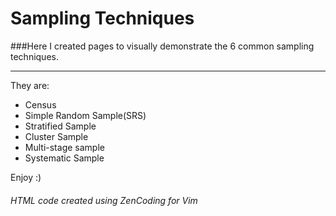 Sampling Techniques
===================
###Here I created pages to visually demonstrate the 6 common sampling techniques.

---------------------------------------------------------------------------------
They are:
* Census
* Simple Random Sample(SRS)
* Stratified Sample
* Cluster Sample
* Multi-stage sample
* Systematic Sample

Enjoy :)

###### HTML code created using ZenCoding for Vim
